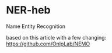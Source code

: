 # NER-heb
Name Entity Recognition 

based on this article with a few changing:
https://github.com/OnlpLab/NEMO
